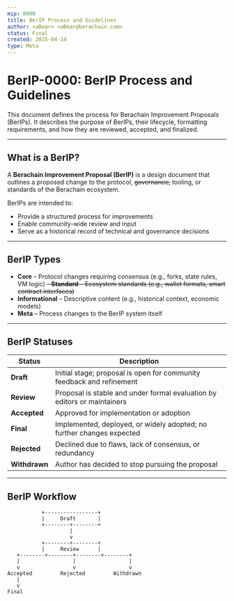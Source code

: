 ```yaml
---
mip: 0000
title: BerIP Process and Guidelines
author: <aBear> <aBear@berachain.com>
status: Final
created: 2025-04-14
type: Meta
---
```


# BerIP-0000: BerIP Process and Guidelines

This document defines the process for Berachain Improvement Proposals (BerIPs). It describes the purpose of BerIPs, their lifecycle, formatting requirements, and how they are reviewed, accepted, and finalized.

---

## What is a BerIP?

A **Berachain Improvement Proposal (BerIP)** is a design document that outlines a proposed change to the protocol, ~~governance,~~ tooling, or standards of the Berachain ecosystem.

BerIPs are intended to:

- Provide a structured process for improvements
- Enable community-wide review and input
- Serve as a historical record of technical and governance decisions

---

## BerIP Types

- **Core** – Protocol changes requiring consensus (e.g., forks, state rules, VM logic)
~~- **Standard** – Ecosystem standards (e.g., wallet formats, smart contract interfaces)~~
- **Informational** – Descriptive content (e.g., historical context, economic models)
- **Meta** – Process changes to the BerIP system itself

---

## BerIP Statuses

| Status     | Description |
|------------|-------------|
| **Draft**  | Initial stage; proposal is open for community feedback and refinement |
| **Review** | Proposal is stable and under formal evaluation by editors or maintainers |
| **Accepted** | Approved for implementation or adoption |
| **Final**  | Implemented, deployed, or widely adopted; no further changes expected |
| **Rejected** | Declined due to flaws, lack of consensus, or redundancy |
| **Withdrawn** | Author has decided to stop pursuing the proposal |

---

## BerIP Workflow

```plaintext
           +-----------------+
           |     Draft       |
           +--------+--------+
                    |
                    v
           +--------+--------+
           |     Review      |
   +--------+--------+--------+--------+
   |                 |                 |
   v                 v                 v
Accepted         Rejected         Withdrawn
   |
   v
Final
